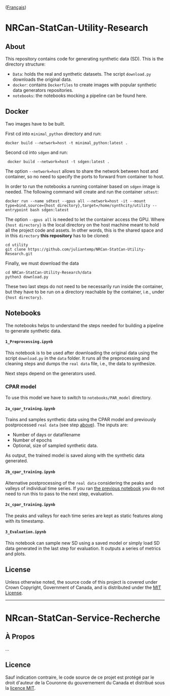 ([Français](#NRcan-StatCan-Service-Recherche))
# NRCan-StatCan-Utility-Research


## About
This repository contains code for generating synthetic data (SD). This is the directory structure:
- `Data`: holds the real and synthetic datasets. The script `download.py` downloads the original data.
- `docker`: contains `Dockerfiles` to create images with popular synthetic data generators repositories.
- `notebooks`: the notebooks mocking a pipeline can be found here.

## Docker
Two images have to be built.

First cd into `minimal_python` directory and run:

    docker build --network=host -t minimal_python:latest .

Second cd into `sdgen` and run:

     docker build --network=host -t sdgen:latest .

The option `--network=host` allows to share the network between host and container, so no need to specify the ports to forward from container to host.

In order to run the notebooks a running container based on `sdgen` image is needed. The following command will create and run the container `sdtest`:

    docker run --name sdtest --gpus all --network=host -it --mount type=bind,source={host directory},target=/home/synthcity/utility --entrypoint bash sdgen:latest

The option `--gpus all` is needed to let the container access the GPU.
Where `{host directory}` is the local directory on the host machine meant to hold all the project code and assets. In other words, this is the shared space and in this `directory` **this repository** has to be cloned:

    cd utility
    git clone https://github.com/juliantemp/NRCan-StatCan-Utility-Research.git

Finally, we must download the data

    cd NRCan-StatCan-Utility-Research/data
    python3 download.py

These two last steps do not need to be necessarily run inside the container, but they have to be run on a directory reachable by the container, i.e., under `{host directory}`.

## Notebooks
The notebooks helps to understand the steps needed for building a pipeline to generate synthetic data.

#### `1_Preprocessing.ipynb`
This notebook is to be used after downloading the original data using the script `download.py` in the `data` folder.
It runs all the preprocessing and cleaning steps and dumps the `real data` file, i.e., the data to synthesize.

Next steps depend on the generators used.

### CPAR model
To use this model we have to switch to `notebooks/PAR_model` directory.

#### `2a_cpar_training.ipynb`

Trains and samples synthetic data using the CPAR model and previously postprocessed `real data` (see step [above](#1_Preprocessing.ipynb)). The inputs are:

- Number of days or datafilename
- Number of epochs
- Optional, size of sampled synthetic data.

As output, the trained model is saved along with the synthetic data generated.

#### `2b_cpar_training.ipynb`

Alternative postprocessing of the `real data` considering the peaks and valleys of individual time series. If you ran [the previous notebook](#2a_cpar_training.ipynb) you do not need to run this to pass to the next step, evaluation.

#### `2c_cpar_training.ipynb`

The peaks and valleys for each time series are kept as static features along with its timestamp. 

#### `3_Evaluation.ipynb`

This notebook can sample new SD using a saved model or simply load SD data generated in the last step for evaluation. It outputs a series of metrics and plots.

## License

Unless otherwise noted, the source code of this project is covered under Crown Copyright, Government of Canada, and is distributed under the [MIT License](LICENSE).

---
# NRcan-StatCan-Service-Recherche

## À Propos
...

## Licence

Sauf indication contraire, le code source de ce projet est protégé par le droit d'auteur de la Couronne du gouvernement du Canada et distribué sous la [licence MIT](LICENSE).

